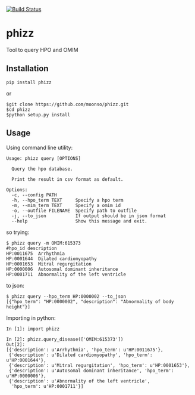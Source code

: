 
[![Build Status](https://travis-ci.org/moonso/phizz.svg)](https://travis-ci.org/moonso/phizz)

# phizz #

Tool to query HPO and OMIM

## Installation ##

```pip install phizz```

or 

```
$git clone https://github.com/moonso/phizz.git
$cd phizz
$python setup.py install
```

## Usage ##

Using command line utility:

```
Usage: phizz query [OPTIONS]

  Query the hpo database.

  Print the result in csv format as default.

Options:
  -c, --config PATH
  -h, --hpo_term TEXT     Specify a hpo term
  -m, --mim_term TEXT     Specify a omim id
  -o, --outfile FILENAME  Specify path to outfile
  -j, --to_json           If output should be in json format
  --help                  Show this message and exit.
```

so trying:

```
$ phizz query -m OMIM:615373
#hpo_id	description
HP:0011675	Arrhythmia
HP:0001644	Dilated cardiomyopathy
HP:0001653	Mitral regurgitation
HP:0000006	Autosomal dominant inheritance
HP:0001711	Abnormality of the left ventricle
```
to json:

```
$ phizz query --hpo_term HP:0000002 --to_json
[{"hpo_term": "HP:0000002", "description": "Abnormality of body height"}]
```

Importing in python:

```
In [1]: import phizz

In [2]: phizz.query_disease(['OMIM:615373'])
Out[2]:
[{'description': u'Arrhythmia', 'hpo_term': u'HP:0011675'},
 {'description': u'Dilated cardiomyopathy', 'hpo_term': u'HP:0001644'},
 {'description': u'Mitral regurgitation', 'hpo_term': u'HP:0001653'},
 {'description': u'Autosomal dominant inheritance', 'hpo_term': u'HP:0000006'},
 {'description': u'Abnormality of the left ventricle',
  'hpo_term': u'HP:0001711'}]
```



